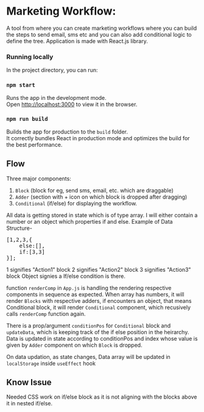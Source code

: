 # Marketing Workflow:
A tool from where you can create marketing workflows where you can build the steps to send email, sms etc and you can also add conditional logic to define the tree. Application is made with React.js library.

### Running locally
In the project directory, you can run:
### `npm start`
Runs the app in the development mode.\
Open [http://localhost:3000](http://localhost:3000) to view it in the browser.

### `npm run build`
Builds the app for production to the `build` folder.\
It correctly bundles React in production mode and optimizes the build for the best performance.

## Flow
Three major components:
1. ```Block``` (block for eg, send sms, email, etc. which are draggable)
2. ```Adder``` (section with + icon on which block is dropped after dragging)
3. ```Conditional``` (if/else)
for displaying the workflow.

All data is getting stored in state which is of type array. I will either contain a number or an object which properties if and else.
Example of Data Structure-
<pre>[1,2,3,{
	else:[],
	if:[3,3]
}];</pre>
1 signifies "Action1" block
2 signifies "Action2" block
3 signifies "Action3" block
Object signies a If/else condition is there.

function ```renderComp``` in ```App.js``` is handling the rendering respective components in sequence as expected.
When array has numbers, it will render ```Blocks``` with respective adders, if encounters an object, that means Conditional block, it will render ```Conditional``` component, which recusively calls ```renderComp``` function again.

There is a prop/argument ```conditionPos``` for  ```Conditional``` block and ```updateData```, which is keeping track of the if else position in the heirarchy. Data is updated in state according to conditionPos and index whose value is given by ```Adder``` component on which ```Block``` is dropped.

On data updation, as state changes, Data array will be updated in ```localStorage``` inside ```useEffect``` hook


## Know Issue
Needed CSS work on if/else block as it is not aligning with the blocks above it in nested if/else. 
